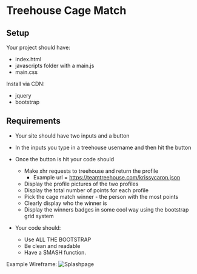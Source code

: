 # Treehouse Cage Match

## Setup

Your project should have:
* index.html
* javascripts folder with a main.js
* main.css

Install via CDN:
* jquery
* bootstrap

## Requirements

* Your site should have two inputs and a button
* In the inputs you type in a treehouse username and then hit the button
* Once the button is hit your code should 
	* Make xhr requests to treehouse and return the profile 
		* Example url = https://teamtreehouse.com/krissycaron.json
	* Display the profile pictures of the two profiles
	* Display the total number of points for each profile
	* Pick the cage match winner - the person with the most points
	* Clearly display who the winner is
	* Display the winners badges in some cool way using the bootstrap grid system


* Your code should:
	* Use ALL THE BOOTSTRAP
	* Be clean and readable
	* Have a SMASH function.



Example Wireframe:
![Splashpage](https://raw.githubusercontent.com/zoeames/treehouse-cage-match/master/cage_match.png)
